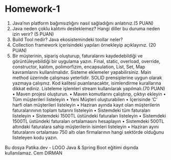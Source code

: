 # Homework-1

1. Java’nın platform bağımsızlığını nasıl sağladığını anlatınız.(5 PUAN)
2. Java neden çoklu kalıtımı desteklemez? Hangi diller bu duruma neden izin verir? (5 PUAN)
3. Build Tool nedir? Java ekosistemindeki toollar neler?
4. Collection framework içerisindeki
   yapıları örnekleyip açıklayınız. (20 PUAN)
5. Bir müşterinin, sipariş oluşturup, faturalarını kaydedebildiği ve görüntüleyebildiği bir uygulama
   yazın. Final, static, overload, override, constructor, kalıtım, polimorfizim, encapsulation, List, Set,
   Map kavramlarını kullanılmalıdır. Sisteme eklemeler yapabilirsiniz. Main method üzerinde
   çalışması yeterlidir. SOLID prensiplerine uygun olarak yazmaya çalışınız. Kod kalitesi
   puanlanacaktır, isimlendirme kurallarına dikkat ediniz. Listeleme işlemleri stream kullanılarak
   yapılmalı.(70 PUAN)
   • Maven projesi oluşturun.
   • Maven komutlarını çalıştırıp, çıktıyı ekleyin
   • Tüm müşterileri listeleyin
   • Yeni Müşteri oluşturabilen
   • İçerisinde ‘C’ harfi olan müşterileri listeleyin
   • Haziran ayında kayıt olan müşterilerin faturalarınının toplam tutarını listeleyin
   • Sistemdeki tüm faturaları listeleyin
   • Sistemdeki 1500TL üstündeki faturaları listeleyin
   • Sistemdeki 1500TL üstündeki faturaları ortalamasını hesaplayın
   • Sistemdeki 500TL altındaki faturalara sahip müşterilerin isimleri listeleyin
   • Haziran ayını faturalarını ortalaması 750 altı olan firmalarının hangi sektörde olduğunu listeleyen
   kodu yazın.

Bu dosya Patika.dev - LOGO Java & Spring Boot eğitimi dışında kullanılamaz.
Cem DIRMAN
